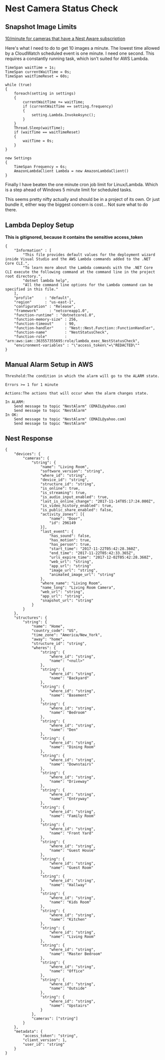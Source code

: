# Nest Camera Status Check

## Snapshot Image Limits

[10/minute for cameras that have a Nest Aware subscription](https://developers.nest.com/documentation/cloud/camera-guide)

Here's what I need to do to get 10 images a minute. The lowest time allowed by a CloudWatch scheduled event is one minute. I need one second. This requires a constantly running task, which isn't suited for AWS Lambda.

    TimeSpan waitTime = 1s;
    TimeSpan currentWaitTime = 0s;
    TimeSpan waitTimeReset = 60s;
    
	while (true)
	{
		foreach(setting in settings)
		{
			currentWaitTime += waitTime;
			if (currentWaitTime == setting.frequency)
			{
				setting.Lambda.InvokeAsync();
			}
		}
		Thread.Sleep(waitTime);
		if (waitTime == waitTimeReset)
		{
			waitTime = 0s;
		}
	}

	new Settings
	{
		TimeSpan Frequency = 6s;
		AmazonLambdaClient Lambda = new AmazonLambdaClient()
	}

Finally I have beaten the one minute cron job limit for Linux/Lambda. Which is a step ahead of Windows 5 minute limit for scheduled tasks.

This seems pretty nifty actually and should be in a project of its own. Or just bundle it, either way the biggest concern is cost... Not sure what to do there.

## Lambda Deploy Setup

**This is gitignored, because it contains the sensitive access_token**

    {
        "Information" : [
            "This file provides default values for the deployment wizard inside Visual Studio and the AWS Lambda commands added to the .NET Core CLI.",
            "To learn more about the Lambda commands with the .NET Core CLI execute the following command at the command line in the project root directory.",
            "dotnet lambda help",
            "All the command line options for the Lambda command can be specified in this file."
        ],
        "profile"     : "default",
        "region"      : "us-east-1",
        "configuration" : "Release",
        "framework"     : "netcoreapp1.0",
        "function-runtime" : "dotnetcore1.0",
        "function-memory-size" : 256,
        "function-timeout"     : 90,
        "function-handler"     : "Nest::Nest.Function::FunctionHandler",
        "function-name"        : "NestStatusCheck",
        "function-role"        : "arn:aws:iam::363557355695:role/lambda_exec_NestStatusCheck",
        "environment-variables" : "\"access_token\"=\"REDACTED\""
    }

## Manual Alarm Setup in AWS

    Threshold:The condition in which the alarm will go to the ALARM state.

    Errors >= 1 for 1 minute

    Actions:The actions that will occur when the alarm changes state.

    In ALARM:
        Send message to topic "NestAlarm" (EMAIL@yahoo.com)
        Send message to topic "NestAlarm"
    In OK:
        Send message to topic "NestAlarm" (EMAIL@yahoo.com)
        Send message to topic "NestAlarm"

## Nest Response

    {
    	"devices": {
    		"cameras": {
    			"string": {
    				"name": "Living Room",
    				"software_version": "string",
    				"where_id": "string",
    				"device_id": "string",
    				"structure_id": "string",
    				"is_online": true,
    				"is_streaming": true,
    				"is_audio_input_enabled": true,
    				"last_is_online_change": "2017-11-14T05:17:24.000Z",
    				"is_video_history_enabled": true,
    				"is_public_share_enabled": false,
    				"activity_zones": [{
    					"name": "Door",
    					"id": 296149
    				}],
    				"last_event": {
    					"has_sound": false,
    					"has_motion": true,
    					"has_person": true,
    					"start_time": "2017-11-22T05:42:28.360Z",
    					"end_time": "2017-11-22T05:42:33.365Z",
    					"urls_expire_time": "2017-12-02T05:42:28.360Z",
    					"web_url": "string",
    					"app_url": "string"
    					"image_url": "string",
    					"animated_image_url": "string"
    				},
    				"where_name": "Living Room",
    				"name_long": "Living Room Camera",
    				"web_url": "string",
    				"app_url": "string",
    				"snapshot_url": "string"
    			}
    		}
    	},
    	"structures": {
    		"string": {
    			"name": "Home",
    			"country_code": "US",
    			"time_zone": "America/New_York",
    			"away": "home",
    			"structure_id": "string",
    			"wheres": {
    				"string": {
    					"where_id": "string",
    					"name": "<null>"
    				},
    				"string": {
    					"where_id": "string",
    					"name": "Backyard"
    				},
    				"string": {
    					"where_id": "string",
    					"name": "Basement"
    				},
    				"string": {
    					"where_id": "string",
    					"name": "Bedroom"
    				},
    				"string": {
    					"where_id": "string",
    					"name": "Den"
    				},
    				"string": {
    					"where_id": "string",
    					"name": "Dining Room"
    				},
    				"string": {
    					"where_id": "string",
    					"name": "Downstairs"
    				},
    				"string": {
    					"where_id": "string",
    					"name": "Driveway"
    				},
    				"string": {
    					"where_id": "string",
    					"name": "Entryway"
    				},
    				"string": {
    					"where_id": "string",
    					"name": "Family Room"
    				},
    				"string": {
    					"where_id": "string",
    					"name": "Front Yard"
    				},
    				"string": {
    					"where_id": "string",
    					"name": "Guest House"
    				},
    				"string": {
    					"where_id": "string",
    					"name": "Guest Room"
    				},
    				"string": {
    					"where_id": "string",
    					"name": "Hallway"
    				},
    				"string": {
    					"where_id": "string",
    					"name": "Kids Room"
    				},
    				"string": {
    					"where_id": "string",
    					"name": "Kitchen"
    				},
    				"string": {
    					"where_id": "string",
    					"name": "Living Room"
    				},
    				"string": {
    					"where_id": "string",
    					"name": "Master Bedroom"
    				},
    				"string": {
    					"where_id": "string",
    					"name": "Office"
    				},
    				"string": {
    					"where_id": "string",
    					"name": "Outside"
    				},
    				"string": {
    					"where_id": "string",
    					"name": "Upstairs"
    				}
    			},
    			"cameras": ["string"]
    		}
    	},
    	"metadata": {
    		"access_token": "string",
    		"client_version": 1,
    		"user_id": "string"
    	}
    }
